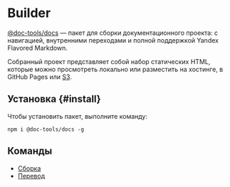 # Builder

[@doc-tools/docs](https://www.npmjs.com/package/@doc-tools/docs) — пакет для сборки документационного проекта: с навигацией, внутренними переходами и полной поддержкой Yandex Flavored Markdown.

Собранный проект представляет собой набор статических HTML, которые можно просмотреть локально или разместить на хостинге, в GitHub Pages или [S3](publish-s3.md).

## Установка {#install}

Чтобы установить пакет, выполните команду:

```shell
npm i @doc-tools/docs -g
```

## Команды

- [Сборка](./build.md)
- [Перевод](./translate.md)
